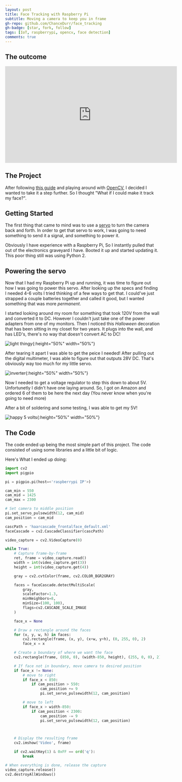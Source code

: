 ```yaml
---
layout: post
title: Face Tracking with Raspberry Pi
subtitle: Moving a camera to keep you in frame
gh-repo: github.com/ChanceDurr/face_tracking
gh-badge: [star, fork, follow]
tags: [IoT, raspberrypi, opencv, face detection]
comments: true
---
```


## The outcome

<iframe width="560" height="315" src="https://www.youtube.com/embed/Tr2rqoO8xs4" frameborder="0" allow="accelerometer; autoplay; encrypted-media; gyroscope; picture-in-picture" allowfullscreen></iframe>

## The Project

After following [this guide](https://realpython.com/face-recognition-with-python/)
and playing around with [OpenCV](https://opencv.org), I decided I wanted to take
it a step further. So I thought "What if I could make it track my face?".

## Getting Started

The first thing that came to mind was to use a [servo](https://www.parallax.com/product/900-00005)
to turn the camera back and forth. In order to get that servo to work, I was
going to need something to send it a signal, and something to power it.

Obviously I have experience with a Raspberry Pi, So I instantly pulled that out
of the electronics graveyard I have. Booted it up and started updating it. This
poor thing still was using Python 2.

## Powering the servo

Now that I had my Raspberry Pi up and running, it was time to figure out how I
was going to power this servo. After looking up the specs and finding I needed
4-6 volts I tried thinking of a few ways to get that. I could've just strapped
a couple batteries together and called it good, but I wanted something that
was more _permanent_.

I started looking around my room for something that took 120V from the wall
and converted it to DC. However I couldn't just take one of the power adapters
from one of my monitors. Then I noticed this _Halloween_ decoration that has
been sitting in my closet for two years. It plugs into the wall, and has LED's,
there's no way that doesn't convert AC to DC!

![light thingy](/img/light_thing.jpg){:height="50%" width="50%"}

After tearing it apart I was able to get the peice I needed! After pulling out
the digital multimeter, I was able to figure out that outputs 28V DC. That's
obviously way too much for my little servo.

![inverter](/img/inverter.jpg){:height="50%" width="50%"}

Now I needed to get a voltage regulator to step this down to about 5V.
Unfortunetly I didn't have one laying around. So, I got on Amazon and ordered
6 of them to be here the next day (You never know when you're going to need more)

After a bit of soldering and some testing, I was able to get my 5V!

![happy 5 volts](/img/5v.JPG){:height="50%" width="50%"}

## The Code

The code ended up being the most simple part of this project. The code consisted
of using some libraries and a little bit of logic.

Here's What I ended up doing:

```python
import cv2
import pigpio

pi = pigpio.pi(host=<'raspberrypi IP'>)

cam_min = 550
cam_mid = 1425
cam_max = 2300

# Set camera to middle position
pi.set_servo_pulsewidth(12, cam_mid)
cam_position = cam_mid

cascPath = 'haarcascade_frontalface_default.xml'
faceCascade = cv2.CascadeClassifier(cascPath)

video_capture = cv2.VideoCapture(0)

while True:
    # Capture frame-by-frame
    ret, frame = video_capture.read()
    width = int(video_capture.get(3))
    height = int(video_capture.get(4))

    gray = cv2.cvtColor(frame, cv2.COLOR_BGR2GRAY)

    faces = faceCascade.detectMultiScale(
        gray,
        scaleFactor=1.3,
        minNeighbors=8,
        minSize=(100, 100),
        flags=cv2.CASCADE_SCALE_IMAGE
    )

    face_x = None

    # Draw a rectangle around the faces
    for (x, y, w, h) in faces:
        cv2.rectangle(frame, (x, y), (x+w, y+h), (0, 255, 0), 2)
        face_x = x

    # Create a boundary of where we want the face
    cv2.rectangle(frame, (850, 0), (width-850, height), (255, 0, 0), 2)

    # If face not in boundary, move camera to desired position
    if face_x != None:
        # move to right
        if face_x < 850:
            if cam_position > 550:
                cam_position += 9
                pi.set_servo_pulsewidth(12, cam_position)

        # move to left
        if face_x > width-850:
            if cam_position < 2300:
                cam_position -= 9
                pi.set_servo_pulsewidth(12, cam_position)
        


    # Display the resulting frame
    cv2.imshow('Video', frame)

    if cv2.waitKey(1) & 0xFF == ord('q'):
        break

# When everything is done, release the capture
video_capture.release()
cv2.destroyAllWindows()
```